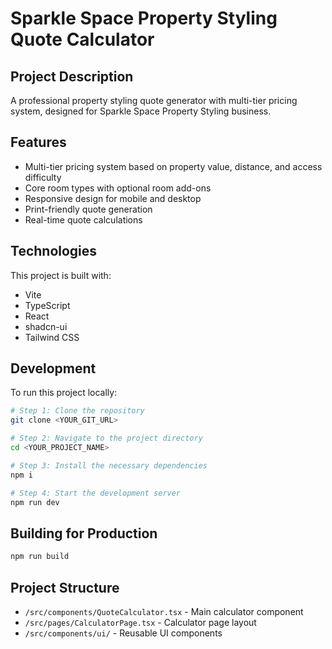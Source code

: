 # Sparkle Space Property Styling Quote Calculator

## Project Description

A professional property styling quote generator with multi-tier pricing system, designed for Sparkle Space Property Styling business.

## Features

- Multi-tier pricing system based on property value, distance, and access difficulty
- Core room types with optional room add-ons
- Responsive design for mobile and desktop
- Print-friendly quote generation
- Real-time quote calculations

## Technologies

This project is built with:

- Vite
- TypeScript
- React
- shadcn-ui
- Tailwind CSS

## Development

To run this project locally:

```sh
# Step 1: Clone the repository
git clone <YOUR_GIT_URL>

# Step 2: Navigate to the project directory
cd <YOUR_PROJECT_NAME>

# Step 3: Install the necessary dependencies
npm i

# Step 4: Start the development server
npm run dev
```

## Building for Production

```sh
npm run build
```

## Project Structure

- `/src/components/QuoteCalculator.tsx` - Main calculator component
- `/src/pages/CalculatorPage.tsx` - Calculator page layout
- `/src/components/ui/` - Reusable UI components